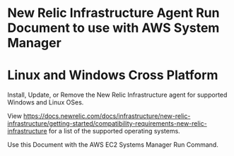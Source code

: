 # New Relic Infrastructure Agent Run Document to use with AWS System Manager
# Linux and Windows Cross Platform

Install, Update, or Remove the New Relic Infrastructure agent for supported Windows and Linux OSes.

View https://docs.newrelic.com/docs/infrastructure/new-relic-infrastructure/getting-started/compatibility-requirements-new-relic-infrastructure for a list of the supported operating systems.

Use this Document with the AWS EC2 Systems Manager Run Command.
